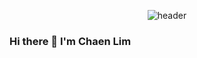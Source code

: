 <div align="center">


  ![header](https://capsule-render.vercel.app/api?type=waving&color=0:a6b3ff,50:4b5fcc,100:020e52&height=300&section=header&text=Chaen&fontSize=90&fontColor=ff00b7&fontAlignY=30&fontAlign=75&desc=github&descSize=55&descAlign=82)
</div>

### Hi there 👋 I'm Chaen Lim

<!--
**limce21/limce21** is a ✨ _special_ ✨ repository because its `README.md` (this file) appears on your GitHub profile.

Here are some ideas to get you started:

- 🔭 I’m currently working on ...
- 🌱 I’m currently learning ...
- 👯 I’m looking to collaborate on ...
- 🤔 I’m looking for help with ...
- 💬 Ask me about ...
- 📫 How to reach me: ...
- 😄 Pronouns: ...
- ⚡ Fun fact: ...
-->
